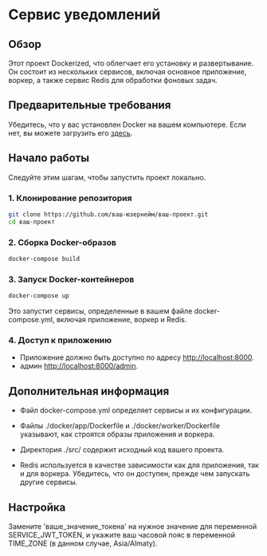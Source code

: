# Сервис уведомлений

## Обзор

Этот проект Dockerized, что облегчает его установку и развертывание. Он состоит из нескольких сервисов, включая основное приложение, воркер, а также сервис Redis для обработки фоновых задач.

## Предварительные требования

Убедитесь, что у вас установлен Docker на вашем компьютере. Если нет, вы можете загрузить его [здесь](https://www.docker.com/get-started).

## Начало работы

Следуйте этим шагам, чтобы запустить проект локально.

### 1. Клонирование репозитория

```bash
git clone https://github.com/ваш-юзернейм/ваш-проект.git
cd ваш-проект
```

### 2. Сборка Docker-образов
```bash
docker-compose build
```

### 3. Запуск Docker-контейнеров
```bash
docker-compose up
```
Это запустит сервисы, определенные в вашем файле docker-compose.yml, включая приложение, воркер и Redis.


### 4. Доступ к приложению

- Приложение должно быть доступно по адресу [http://localhost:8000](http://localhost:8000).
- админ [http://localhost:8000/admin](http://localhost:8000/admin).

## Дополнительная информация
- Файл docker-compose.yml определяет сервисы и их конфигурации.

- Файлы ./docker/app/Dockerfile и ./docker/worker/Dockerfile указывают, как строятся образы приложения и воркера.

- Директория ./src/ содержит исходный код вашего проекта.

- Redis используется в качестве зависимости как для приложения, так и для воркера. Убедитесь, что он доступен, прежде чем запускать другие сервисы.

## Настройка
Замените 'ваше_значение_токена' на нужное значение для переменной SERVICE_JWT_TOKEN, и укажите ваш часовой пояс в переменной TIME_ZONE (в данном случае, Asia/Almaty).